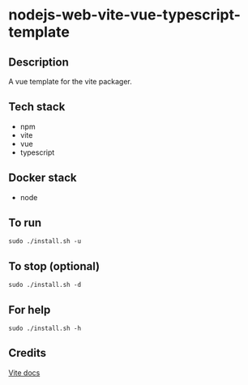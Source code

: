 # nodejs-web-vite-vue-typescript-template

## Description
A vue template for the vite packager.

## Tech stack
- npm
- vite
- vue
- typescript

## Docker stack
- node

## To run
`sudo ./install.sh -u`

## To stop (optional)
`sudo ./install.sh -d`

## For help
`sudo ./install.sh -h`

## Credits
[Vite docs](https://vitejs.dev/guide/)
